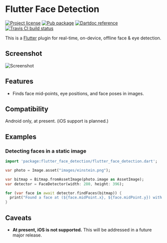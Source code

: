 Flutter Face Detection
======================

[![Project license](https://img.shields.io/badge/license-Public%20Domain-blue.svg)](https://unlicense.org)
[![Pub package](https://img.shields.io/pub/v/flutter_face_detection.svg)](https://pub.dartlang.org/packages/flutter_face_detection)
[![Dartdoc reference](https://img.shields.io/badge/dartdoc-reference-blue.svg)](https://pub.dartlang.org/documentation/flutter_face_detection/latest/)
[![Travis CI build status](https://img.shields.io/travis/LembergAI/flutter_face_detection/master.svg)](https://travis-ci.org/LembergAI/flutter_face_detection)

This is a [Flutter](https://flutter.dev) plugin for real-time, on-device,
offline face & eye detection.

Screenshot
----------

![Screenshot](https://raw.githubusercontent.com/LembergAI/flutter_face_detection/0.1.0/example/flutter_01.png)

Features
--------

- Finds face mid-points, eye positions, and face poses in images.

Compatibility
-------------

Android only, at present. (iOS support is planned.)

Examples
--------

### Detecting faces in a static image

```dart
import 'package:flutter_face_detection/flutter_face_detection.dart';

var photo = Image.asset("images/einstein.png");

var bitmap = Bitmap.fromAssetImage(photo.image as AssetImage);
var detector = FaceDetector(width: 280, height: 396);

for (var face in await detector.findFaces(bitmap)) {
  print("Found a face at (${face.midPoint.x}, ${face.midPoint.y}) with confidence ${face.confidence}");
}
```

Caveats
-------

- **At present, iOS is not supported.**
  This will be addressed in a future major release.
